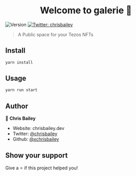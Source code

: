 <h1 align="center">Welcome to galerie 👋</h1>
<p>
  <img alt="Version" src="https://img.shields.io/badge/version-0.1.0-blue.svg?cacheSeconds=2592000" />
  <a href="https://twitter.com/chrisbailey" target="_blank">
    <img alt="Twitter: chrisbailey" src="https://img.shields.io/twitter/follow/chrisbailey.svg?style=social" />
  </a>
</p>

> A Public space for your Tezos NFTs

## Install

```sh
yarn install
```

## Usage

```sh
yarn run start
```

## Author

👤 **Chris Bailey**

- Website: chrisbailey.dev
- Twitter: [@chrisbailey](https://twitter.com/chrisbailey)
- Github: [@xchrisbailey](https://github.com/xchrisbailey)

## Show your support

Give a ⭐️ if this project helped you!

